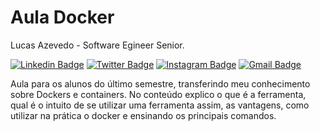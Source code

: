 # Aula Docker

 Lucas Azevedo - Software Egineer Senior.

[![Linkedin Badge](https://img.shields.io/badge/-Lucas%20Azevedo-yellow?style=for-the-badge&labelColor=yellow&logo=linkedin&logoColor=white&link=https://www.linkedin.com/in/--azevedolucas/)](https://www.linkedin.com/in/--azevedolucas/)
[![Twitter Badge](https://img.shields.io/badge/-__azevedolucas-yellow?style=for-the-badge&labelColor=yellow&logo=twitter&logoColor=white&link=https://twitter.com/__azevedolucas)](https://twitter.com/__azevedolucas)
[![Instagram Badge](https://img.shields.io/badge/-__azevedolucas-yellow?style=for-the-badge&labelColor=yellow&logo=instagram&logoColor=white&link=https://twitter.com/dieegosf)](https://instagram.com/__azevedolucas)
[![Gmail Badge](https://img.shields.io/badge/-lucas.azevedosooz-yellow?style=for-the-badge&logo=Gmail&logoColor=white&link=mailto:diego.schell.f@gmail.com)](mailto:diego.schell.f@gmail.com)

Aula para os alunos do último semestre, transferindo meu conhecimento sobre Dockers e containers. No conteúdo explico o que é a ferramenta, qual é o intuito de se utilizar uma ferramenta assim, as vantagens, como utilizar na prática o docker e ensinando os principais comandos.
